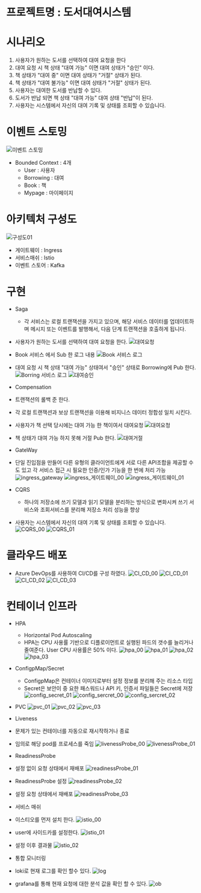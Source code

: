 # 프로젝트명 : 도서대여시스템
# 시나리오
1. 사용자가 원하는 도서를 선택하여 대여 요청을 한다
2. 대여 요청 시 책 상태 "대여 가능" 이면 대여 상태가 "승인" 이다. 
3. 책 상태가 "대여 중" 이면 대여 상태가 "거절" 상태가 된다. 
4. 책 상태가 "대여 불가능" 이면 대여 상태가 "거절" 상태가 된다.  
5. 사용자는 대여한 도서를 반납할 수 있다.
6. 도서가 반납 되면 책 상태 "대여 가능" 대여 상태 "반납"이 된다.
7. 사용자는 시스템에서 자신의 대여 기록 및 상태를 조회할 수 있습니다.

# 이벤트 스토밍
![이벤트 스토밍](https://github.com/user-attachments/assets/e4077709-7df7-4e3d-a1a4-3daad1d1276d)
- Bounded Context : 4개
  - User : 사용자
  - Borrowing : 대여
  - Book : 책
  - Mypage : 마이페이지
# 아키텍처 구성도
![구성도01](https://github.com/user-attachments/assets/1506eeb1-d240-403f-ae1d-58a23e055c63)
- 게이트웨이 : Ingress
- 서비스매쉬 : Istio
- 이벤트 스토어 : Kafka

# 구현
- Saga
  - 각 서비스는 로컬 트랜잭션을 가지고 있으며, 해당 서비스 데이터를 업데이트하며 메시지 또는 이벤트를 발행해서, 다음 단계 트랜잭션을 호출하게 됩니다.
- 사용자가 원하는 도서를 선택하여 대여 요청을 한다.
![대여요청](https://github.com/user-attachments/assets/084ebe54-188a-4c6a-9067-ba3c77c22f07)
- Book 서비스 에서 Sub 한 로그 내용
![Book 서비스 로그](https://github.com/user-attachments/assets/27f827f9-de00-4948-b4db-21dc101b728d)
- 대여 요청 시 책 상태 "대여 가능" 상태여서 "승인" 상태로 Borrowing에 Pub 한다.
![Borring 서비스 로그](https://github.com/user-attachments/assets/d2199c65-59e1-4cd8-bc42-22a1dbe19992)
![대여승인](https://github.com/user-attachments/assets/6c3a14fe-8fc2-4f19-9b24-51f09f811d94)

- Compensation
 - 트랜잭션의 롤백 준 한다.
 - 각 로컬 트랜잭션과 보상 트랜잭션을 이용해 비지니스 데이터 정합성 일치 시킨다.
- 사용자가 책 선택 당시에는 대여 가능 한 책이여서 대여요청
![대여요청](https://github.com/user-attachments/assets/598ccc4e-5e7b-4bea-8dae-7d485ccebcea)
- 책 상태가 대여 가능 하지 못해 거절 Pub 한다.
![대여거절](https://github.com/user-attachments/assets/a2e5c8c9-0395-42a8-91fc-b8a9effac80a) 

- GateWay
- 단일 진입점을 만들어 다른 유형의 클라이언트에게 서로 다른 API조합을 제공할 수도 있고 각 서비스 접근 시 필요한 인증/인가 기능을 한 번에 처리 가능
 ![ingress_gateway](https://github.com/user-attachments/assets/3dcf0451-5132-4a05-bcd6-e67d9461b18e)
 ![ingress_게이트웨이_00](https://github.com/user-attachments/assets/5d3d9d11-e945-44f7-9dcc-b87a13f895be)
 ![ingress_게이트웨이_01](https://github.com/user-attachments/assets/b455904a-a781-4709-a80e-480c8f0feed8)

- CQRS
  - 하나의 저장소에 쓰기 모델과 읽기 모델을 분리하는 방식으로 변화시켜 쓰기 서비스와 조회서비스를 분리해 저장소 처리 성능을 향상  
- 사용자는 시스템에서 자신의 대여 기록 및 상태를 조회할 수 있습니다.
![CQRS_00](https://github.com/user-attachments/assets/27611f70-5dcd-4f1a-8daa-d012b5b3e4e8)
![CQRS_01](https://github.com/user-attachments/assets/016cb86a-75db-4676-82ca-0a8090f4839f)

# 클라우드 배포 
- Azure DevOps를 사용하여 CI/CD를 구성 하였다.
![CI_CD_00](https://github.com/user-attachments/assets/26071158-563f-4012-be2b-f567bc8e4397)
![CI_CD_01](https://github.com/user-attachments/assets/5e999470-f47f-4be5-898b-689de87e8b65)
![CI_CD_02](https://github.com/user-attachments/assets/cc61a5fd-3d3d-4c49-8346-f8d939a25aa2)
![CI_CD_03](https://github.com/user-attachments/assets/65b23715-1e9f-4d69-9c40-27d09c75cb8b)

# 컨테이너 인프라
- HPA
  - Horizontal Pod Autoscaling  
  - HPA는 CPU 사용률 기반으로 디플로이먼트로 실행된 파드의 갯수를 늘리거나 줄여준다.
User CPU 사용률은 50% 이다. 
![hpa_00](https://github.com/user-attachments/assets/fc606570-3de9-414c-8c7f-e052d2fd8cc8)
![hpa_01](https://github.com/user-attachments/assets/cb66ada0-a9ba-446e-a1b5-33b0b8d92eca)
![hpa_02](https://github.com/user-attachments/assets/3c67ae39-93ff-4415-9bd2-5b6e309bd93d)
![hpa_03](https://github.com/user-attachments/assets/fda1c686-a179-4d58-832e-213bb4a80ffb)

- ConfigpMap/Secret
  - ConfigpMap은 컨테이너 이미지로부터 설정 정보를 분리해 주는 리소스 타입
  - Secret은 보안이 중 요한 패스워드나 API 키, 인증서 파일들은 Secret에 저장
![config_secret_01](https://github.com/user-attachments/assets/3d36d2af-e1bb-4f03-aa86-d0b7608ba7b4)
![config_sercret_00](https://github.com/user-attachments/assets/21c69d36-46a0-49d8-a819-40b53dc1cd9e)
![config_sercret_02](https://github.com/user-attachments/assets/c647bd5e-56fd-43fe-b5dd-39f863c08c6c)

- PVC
![pvc_01](https://github.com/user-attachments/assets/cb7a1ea5-1a20-4338-b44d-c8192fb62a83)
![pvc_02](https://github.com/user-attachments/assets/15896bb7-823f-45bd-bb85-d811f284c28f)
![pvc_03](https://github.com/user-attachments/assets/efc4b76c-fa14-4a4c-a219-ab627500632d)

- Liveness
- 문제가 있는 컨테이너를 자동으로 재시작하거나 종료
- 임의로 해당 pod를 프로세스를 죽임
![livenessProbe_00](https://github.com/user-attachments/assets/2cfadee1-82cf-433e-890d-1de7b2f36b9e)
![livenessProbe_01](https://github.com/user-attachments/assets/230ec3c9-36f9-4dfd-9c22-a487bcee9a23)

- ReadinessProbe
- 설정 없이 요청 상태에서 재배포
![readinessProbe_01](https://github.com/user-attachments/assets/7e6f1ada-e4df-42c3-b01c-9e50802c528e)
- ReadinessProbe 설정
![readinessProbe_02](https://github.com/user-attachments/assets/451a9e35-c924-49f7-9bfb-80d0cf6f1cd3)
- 설정 요청 상태에서 재배포
![readinessProbe_03](https://github.com/user-attachments/assets/fd9eff8a-cbaf-46b8-8c70-b9b0da487c44)

- 서비스 매쉬
- 이스티오를 먼저 설치 한다.
![istio_00](https://github.com/user-attachments/assets/86863cf8-0001-42ce-b162-57938fea8a61)
- user에 사이드카를 설정한다.
![istio_01](https://github.com/user-attachments/assets/aa552f86-0653-4cde-b04f-b8b665bed14b)
- 설정 이후 결과물
![istio_02](https://github.com/user-attachments/assets/acb8dead-70f4-4096-b99f-9697c5105940)

- 통합 모니터링
- loki로 현재 로그를 확인 할수 있다. 
![log](https://github.com/user-attachments/assets/384f45b7-3d42-43bc-8a80-c9486132fc79)
- grafana를 통해 현재 요청에 대한 분석 값을 확인 할 수 있다.
![ob](https://github.com/user-attachments/assets/b62e620f-3eb1-4094-93f5-a28996fc48ec)
